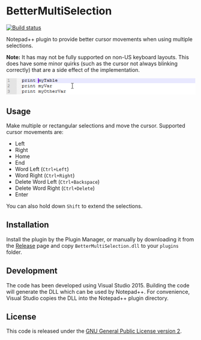 # BetterMultiSelection

[![Build status](https://ci.appveyor.com/api/projects/status/github/dail8859/BetterMultiSelection?branch=master&svg=true)](https://ci.appveyor.com/project/dail8859/BetterMultiSelection/branch/master)

Notepad++ plugin to provide better cursor movements when using multiple selections.

**Note:** It has may not be fully supported on non-US keyboard layouts. This does have some minor quirks (such as the cursor not always blinking correctly) that are a side effect of the implementation.

![Demo](/img/Demo.gif)

## Usage
Make multiple or rectangular selections and move the cursor. Supported cursor movements are:

- Left
- Right
- Home
- End
- Word Left (`Ctrl+Left`)
- Word Right (`Ctrl+Right`)
- Delete Word Left (`Ctrl+Backspace`)
- Delete Word Right (`Ctrl+Delete`)
- Enter

You can also hold down `Shift` to extend the selections.

## Installation
Install the plugin by the Plugin Manager, or manually by downloading it from the [Release](https://github.com/dail8859/BetterMultiSelection/releases) page and copy `BetterMultiSelection.dll` to your `plugins` folder.

## Development
The code has been developed using Visual Studio 2015. Building the code will generate the DLL which can be used by Notepad++. For convenience, Visual Studio copies the DLL into the Notepad++ plugin directory.

## License
This code is released under the [GNU General Public License version 2](http://www.gnu.org/licenses/gpl-2.0.txt).
